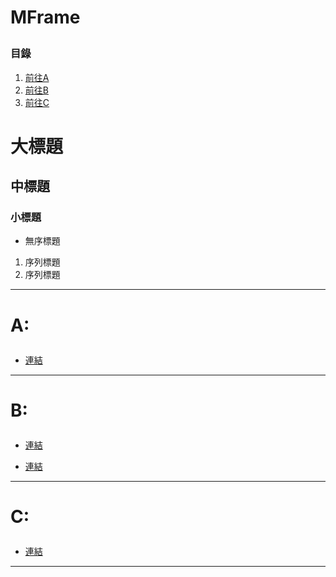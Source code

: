 # MFrame</p>

### 目錄
1. [前往A](#A-)
1. [前往B](#B-)
1. [前往C](#C-)


# 大標題
## 中標題
### 小標題
* 無序標題
1. 序列標題
2. 序列標題
----
# A: </p>
* [連結](#Link)
----
# B: </p>
* [連結](#Link)</p>
* [連結](#Link)
----
# C: </p>
* [連結](#Link)
----

